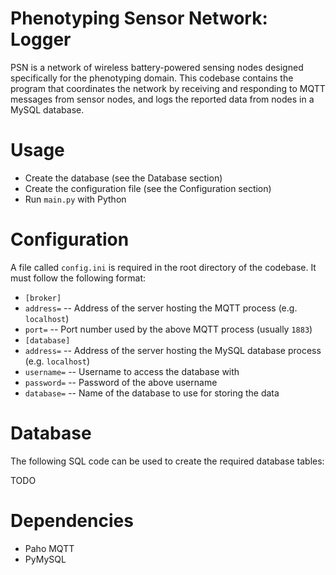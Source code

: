 # Phenotyping Sensor Network: Logger
PSN is a network of wireless battery-powered sensing nodes designed specifically for the phenotyping domain. This codebase contains the program that coordinates the network by receiving and responding to MQTT messages from sensor nodes, and logs the reported data from nodes in a MySQL database.

# Usage
- Create the database (see the Database section)
- Create the configuration file (see the Configuration section)
- Run `main.py` with Python

# Configuration
A file called `config.ini` is required in the root directory of the codebase. It must follow the following format:

- `[broker]`
- `address=` -- Address of the server hosting the MQTT process (e.g. `localhost`)
- `port=` -- Port number used by the above MQTT process (usually `1883`)
- `[database]`
- `address=` -- Address of the server hosting the MySQL database process (e.g. `localhost`)
- `username=` -- Username to access the database with
- `password=` -- Password of the above username
- `database=` -- Name of the database to use for storing the data

# Database
The following SQL code can be used to create the required database tables:

TODO

# Dependencies
- Paho MQTT
- PyMySQL
